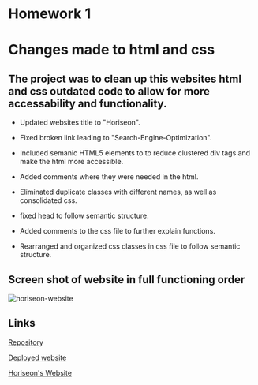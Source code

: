 # Homework 1
# Changes made to html and css

## The project was to clean up this websites html and css outdated code to allow for more accessability and functionality.

* Updated websites title to "Horiseon".

* Fixed broken link leading to "Search-Engine-Optimization".

* Included semanic HTML5 elements to to reduce clustered div tags and make the html more accessible.

* Added comments where they were needed in the html.

* Eliminated duplicate classes with different names, as well as consolidated css.

* fixed head to follow semantic structure.

* Added comments to the css file to further explain functions.

* Rearranged and organized css classes in css file to follow semantic structure.

## Screen shot of website in full functioning order

![horiseon-website](Homework1\HW1\images\_D__VSC_Homework1_HW1_index.html.png)

## Links

[Repository](https://github.com/jacobduden/Homework-1-Horiseon-JLD)

[Deployed website](https://jacobduden.github.io/Homework-1-Horiseon-JLD/)

[Horiseon's Website](HW1/index.html)